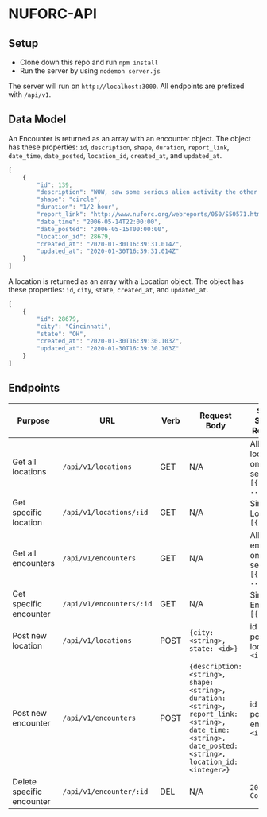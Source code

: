 # NUFORC-API


## Setup

* Clone down this repo and run `npm install`
* Run the server by using `nodemon server.js`

The server will run on `http://localhost:3000`. All endpoints are prefixed with `/api/v1`.

## Data Model

An Encounter is returned as an array with an encounter object. The object has these properties: `id`, `description`, `shape`, `duration`, `report_link`, `date_time`, `date_posted`, `location_id`, `created_at`, and `updated_at`.


```js
[
    {
        "id": 139,
        "description": "WOW, saw some serious alien activity the other day, in Cincinnati",
        "shape": "circle",
        "duration": "1/2 hour",
        "report_link": "http://www.nuforc.org/webreports/050/S50571.html",
        "date_time": "2006-05-14T22:00:00",
        "date_posted": "2006-05-15T00:00:00",
        "location_id": 28679,
        "created_at": "2020-01-30T16:39:31.014Z",
        "updated_at": "2020-01-30T16:39:31.014Z"
    }
]
```

A location is returned as an array with a Location object. The object has these properties: `id`, `city`, `state`, `created_at`, and `updated_at`.

```js
[
    {
        "id": 28679,
        "city": "Cincinnati",
        "state": "OH",
        "created_at": "2020-01-30T16:39:30.103Z",
        "updated_at": "2020-01-30T16:39:30.103Z"
    }
]
```

## Endpoints

| Purpose | URL | Verb | Request Body | Sample Success Response |
|----|----|----|----|----|
| Get all locations |`/api/v1/locations`| GET | N/A | All locations on the server: `[{}, {}, ...]` |
| Get specific location |`/api/v1/locations/:id`| GET | N/A | Single Location `[{}]` |
| Get all encounters |`/api/v1/encounters`| GET | N/A | All encounters on the server: `[{}, {}, ...]` |
| Get specific encounter |`/api/v1/encounters/:id`| GET | N/A | Single Encounter `[{}]` |
| Post new location |`/api/v1/locations`| POST | `{city: <string>, state: <id>}`| id of posted location: `<integer` |
| Post new encounter |`/api/v1/encounters`| POST | `{description: <string>, shape: <string>, duration: <string>, report_link: <string>, date_time: <string>, date_posted: <string>, location_id: <integer>}`| id of posted encounter: `<integer>` |
| Delete specific encounter |`/api/v1/encounter/:id`| DEL | N/A| `204 - No Content` |
